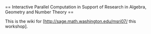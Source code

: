 == Interactive Parallel Computation in Support of Research in Algebra, Geometry and Number Theory ==

This is the wiki for [http://sage.math.washington.edu/msri07/ this workshop]. 
